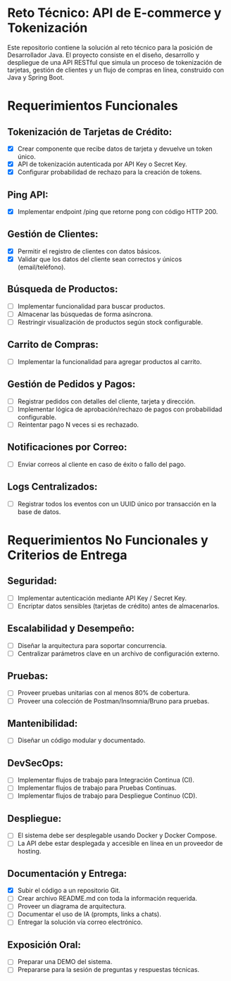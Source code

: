 # Reto Técnico: API de E-commerce y Tokenización
Este repositorio contiene la solución al reto técnico para la posición de Desarrollador Java. El proyecto consiste en el diseño, desarrollo y despliegue de una API RESTful que simula un proceso de tokenización de tarjetas, gestión de clientes y un flujo de compras en línea, construido con Java y Spring Boot.
# Requerimientos Funcionales
## Tokenización de Tarjetas de Crédito:
- [x] Crear componente que recibe datos de tarjeta y devuelve un token único.
- [x] API de tokenización autenticada por API Key o Secret Key.
- [x] Configurar probabilidad de rechazo para la creación de tokens.
## Ping API:
- [x] Implementar endpoint /ping que retorne pong con código HTTP 200.
## Gestión de Clientes:
- [x] Permitir el registro de clientes con datos básicos.
- [x] Validar que los datos del cliente sean correctos y únicos (email/teléfono).
## Búsqueda de Productos:
- [ ] Implementar funcionalidad para buscar productos.
- [ ] Almacenar las búsquedas de forma asíncrona.
- [ ] Restringir visualización de productos según stock configurable.
## Carrito de Compras:
- [ ] Implementar la funcionalidad para agregar productos al carrito.
## Gestión de Pedidos y Pagos:
- [ ] Registrar pedidos con detalles del cliente, tarjeta y dirección.
- [ ] Implementar lógica de aprobación/rechazo de pagos con probabilidad configurable.
- [ ] Reintentar pago N veces si es rechazado.
## Notificaciones por Correo:
- [ ] Enviar correos al cliente en caso de éxito o fallo del pago.
## Logs Centralizados:
- [ ] Registrar todos los eventos con un UUID único por transacción en la base de datos.
# Requerimientos No Funcionales y Criterios de Entrega
## Seguridad:
- [ ] Implementar autenticación mediante API Key / Secret Key.
- [ ] Encriptar datos sensibles (tarjetas de crédito) antes de almacenarlos.

## Escalabilidad y Desempeño:
- [ ] Diseñar la arquitectura para soportar concurrencia.
- [ ] Centralizar parámetros clave en un archivo de configuración externo.
## Pruebas:
- [ ] Proveer pruebas unitarias con al menos 80% de cobertura.
- [ ] Proveer una colección de Postman/Insomnia/Bruno para pruebas.
## Mantenibilidad:
- [ ] Diseñar un código modular y documentado.
## DevSecOps:
- [ ] Implementar flujos de trabajo para Integración Continua (CI).
- [ ] Implementar flujos de trabajo para Pruebas Continuas.
- [ ] Implementar flujos de trabajo para Despliegue Continuo (CD).
## Despliegue:
- [ ] El sistema debe ser desplegable usando Docker y Docker Compose.
- [ ] La API debe estar desplegada y accesible en línea en un proveedor de hosting.
## Documentación y Entrega:
- [x] Subir el código a un repositorio Git.
- [ ] Crear archivo README.md con toda la información requerida.
- [ ] Proveer un diagrama de arquitectura.
- [ ] Documentar el uso de IA (prompts, links a chats).
- [ ] Entregar la solución vía correo electrónico.
## Exposición Oral:
- [ ] Preparar una DEMO del sistema.
- [ ] Prepararse para la sesión de preguntas y respuestas técnicas.